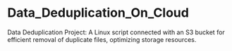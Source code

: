 # Data_Deduplication_On_Cloud
Data Deduplication Project: A Linux script connected with an S3 bucket for efficient removal of duplicate files, optimizing storage resources.

